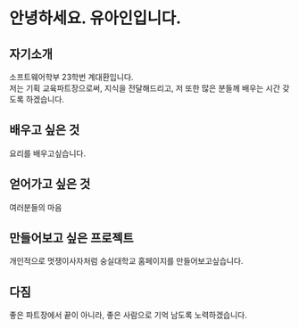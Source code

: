 # 안녕하세요. 유아인입니다.

## 자기소개
 소프트웨어학부 23학번 계대환입니다.  
 저는 기획 교육파트장으로써, 지식을 전달해드리고, 저 또한 많은 분들께 배우는 시간 갖도록 하겠습니다.

## 배우고 싶은 것
 요리를 배우고싶습니다.

## 얻어가고 싶은 것
 여러분들의 마음

## 만들어보고 싶은 프로젝트
 개인적으로 멋쟁이사자처럼 숭실대학교 홈페이지를 만들어보고싶습니다.

## 다짐
 좋은 파트장에서 끝이 아니라, 좋은 사람으로 기억 남도록 노력하겠습니다.

